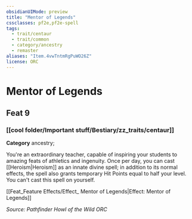 ```yaml
---
obsidianUIMode: preview
title: "Mentor of Legends"
cssclasses: pf2e,pf2e-spell
tags:
  - trait/centaur
  - trait/common
  - category/ancestry
  - remaster
aliases: "Item.4vwTntmRgPuWO26Z"
license: ORC
---
```

# Mentor of Legends
## Feat 9
### [[cool folder/Important stuff/Bestiary/zz_traits/centaur]]

**Category** ancestry; 




You're an extraordinary teacher, capable of inspiring your students to amazing feats of athletics and ingenuity. Once per day, you can cast [[Heroism|Heroism]] as an innate divine spell; in addition to its normal effects, the spell also grants temporary Hit Points equal to half your level. You can't cast this spell on yourself.

[[Feat_Feature Effects/Effect_ Mentor of Legends|Effect: Mentor of Legends]]

*Source: Pathfinder Howl of the Wild*
*ORC*